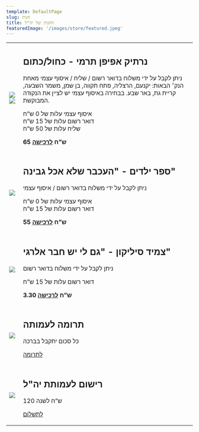 ```yaml
---
template: DefaultPage
slug: חנות
title: החנות של יה"ל
featuredImage: '/images/store/featured.jpeg'
---
```

<table class="store">
  <tr>
    <td class="double">
      <img src="/images/purchase_media_2073_2088_1.png"/>
      <img src="/images/purchase_media_2073_2088_3.png"/>
    </td>
    <td >
      <h2>נרתיק אפיפן תרמי - כחול/כתום</h2>
      <p>
      ניתן לקבל על ידי משלוח בדואר רשום / שליח / איסוף עצמי מאחת הנק׳ הבאות: יקנעם, הרצליה, פתח תקווה, בן שמן, משמר השבעה, קריית גת, באר שבע. בבחירה באיסוף עצמי יש לציין את הנקודה המבוקשת.
 </p><p>
איסוף עצמי עלות של 0 ש”ח<br/>
דואר רשום עלות של 15 ש”ח<br/>
שליח עלות של 50 ש”ח
      </p>
      <p><b>
      65 ש”ח <a href="https://secure.cardcom.solutions/e/xSDE" target="_blank" rel="noopener">לרכישה</a>
      <b></p>
    </td>
  </tr>
  <tr>
    <td><img src="/images/store/העכבר שלא אהב גבינה.jpg"/></td>
    <td>
      <h2>ספר ילדים - "העכבר שלא אכל גבינה"</h2>
      <p>ניתן לקבל על ידי משלוח בדואר רשום / איסוף עצמי</p>
      <p>
        איסוף עצמי עלות של 0 ש”ח<br/>
        דואר רשום עלות של 15 ש”ח
      </p>
      <p>
        <b>55 ש”ח    <a href="https://secure.cardcom.solutions/e/xSDE" target="_blank" rel="noopener">לרכישה</a></b>
      </p>
    </td>
  </tr>
  <tr>
    <td><img src="/images/store/IMG_20201124_143749.jpg"/></td>
    <td>
      <h2>צמיד סיליקון - "גם לי יש חבר אלרגי"</h2>
      <p>ניתן לקבל על ידי משלוח בדואר רשום</p>
      <p>דואר רשום עלות של 15 ש”ח</p>
      <p>
        <b>3.30 ש”ח <a href="https://secure.cardcom.solutions/e/xSDE" target="_blank" rel="noopener">לרכישה</a></b>
      </p>
    </td>
  </tr>
  <tr>
    <td>
      <img src="/images/store/purchase_media_2071_2086_1.png"/>
    </td>
    <td>
      <h2>תרומה לעמותה</h2>
      <p>כל סכום יתקבל בברכה</p>
      <p> <a href="https://secure.cardcom.solutions/e/xSIF" target="_blank" rel="noopener">לתרומה</a></p>
    </td>
  </tr>
  <tr>
    <td>
      <img src="/images/store/purchase_media_2070_2085_1.png"/>
    </td>
    <td>
      <h2>רישום לעמותת יה"ל</h2>
      <p>120 ש”ח לשנה </p>
      <p><a href="https://secure.cardcom.solutions/e/xSwQ">לתשלום</a></p>
    </td>
  </tr>
  
  
</table>

